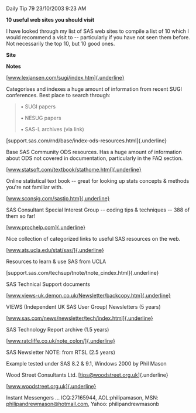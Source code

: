 Daily Tip 79 23/10/2003 9:23 AM

**10 useful web sites you should visit**

I have looked through my list of SAS web sites to compile a list of 10
which I would recommend a visit to -- particularly if you have not seen
them before. Not necessarily the top 10, but 10 good ones.

**Site**

**Notes**

[www.lexjansen.com/sugi/index.htm]{.underline}

Categorises and indexes a huge amount of information from recent SUGI
conferences. Best place to search through:

> • SUGI papers
>
> • NESUG papers
>
> • SAS-L archives (via link)

[support.sas.com/rnd/base/index-ods-resources.html]{.underline}

Base SAS Community ODS resources. Has a huge amount of information about
ODS not covered in documentation, particularly in the FAQ section.

[www.statsoft.com/textbook/stathome.html]{.underline}

Online statistical text book -- great for looking up stats concepts &
methods you're not familiar with.

[www.sconsig.com/sastip.htm]{.underline}

SAS Consultant Special Interest Group -- coding tips & techniques -- 388
of them so far!

[www.prochelp.com]{.underline}

Nice collection of categorized links to useful SAS resources on the web.

[www.ats.ucla.edu/stat/sas/]{.underline}

Resources to learn & use SAS from UCLA

[support.sas.com/techsup/tnote/tnote_cindex.html]{.underline}

SAS Technical Support documents

[www.views-uk.demon.co.uk/Newsletter/backcopy.htm]{.underline}

VIEWS (Independent UK SAS User Group) Newsletters (5 years)

[www.sas.com/news/newsletter/tech/index.html]{.underline}

SAS Technology Report archive (1.5 years)

[www.ratcliffe.co.uk/note_colon/]{.underline}

SAS Newsletter NOTE: from RTSL (2.5 years)

Example tested under SAS 8.2 & 9.1, Windows 2000 by Phil Mason

Wood Street Consultants Ltd. [tips@woodstreet.org.uk]{.underline}

[www.woodstreet.org.uk]{.underline}

Instant Messengers ... ICQ:27165944, AOL:philipamason, MSN:
philipandrewmason@hotmail.com, Yahoo: philipandrewmasonb
